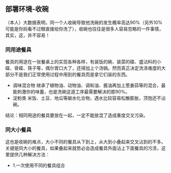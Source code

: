 ## 部署环境-收碗
（本人）大数据表明，同一个人收碗导致他洗碗的发生概率高达90%（另外10%可能是你妈看不过眼直接给你洗了），收碗也往往是很多人容易忽略的一件事情，其实，这，并不容易！
### 同用途餐具
餐具的用途在一张餐桌上的实现各种各样，有装饭的碗、装菜的碟、盛沾料的小碟、骨碟、筷子等，偶尔胃口大了，还得加上个汤锅。然而真正决定洗涤难度的大部分不是我们正常使用过程中用到的餐具而是拿它们装的东西。
- 调味混合物
继承了植物油、动物油、调和油、酱油再加上葱姜蒜等的混合，最能刺激你的味蕾，也是洗碗这道工序最需要解决的那90%。
- 淀粉类
米饭、土豆、地瓜等碳水化合物，遇水比较容易松散膨胀，顶饱还不沾碗。

结论：相同用途的餐具要放在一起，一定不能放混了造成重度交叉污染。

### 同大小餐具
这也是收碗的难点，大小不同的餐具从下到上，从大到小叠起来交叉沾到的不多。关键是同大小的餐具，如果叠起来就势必会造成餐具外面沾上下面餐具的污渍，这里提供几种解决方法：
- 1.一次使用不同的餐具组合
